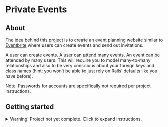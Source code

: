 # Private Events
## About
The idea behind this [project](https://www.theodinproject.com/courses/ruby-on-rails/lessons/associations) is to create 
an event planning website similar to [Eventbrite](http://www.eventbrite.com/) where users can create events and send out
invitations.

A user can create events. A user can attend many events. An event can be attended by many users. This will require you
to model many-to-many relationships and also to be very conscious about your foreign keys and class names 
(hint: you won’t be able to just rely on Rails’ defaults like you have before).

Note: Passwords for accounts are specifically not required per project instructions.

## Getting started
<details>
    <summary>Warning! Project not yet complete. Click to expand instructions.</summary>
### Requirements: 
* Ruby 2.6.3
* Rails 5.2.3

### Installation:
* Clone the repo
* run ```$ bundle install --without production``` to install dependencies
* run ```$ rails test``` to ensure all tests pass
</details>